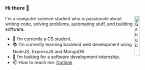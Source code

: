 ### Hi there 👋

<img width="18%" align="right" alt="Github" src="https://sfile.chatglm.cn/chatglm4/7bbff2eb-de7f-4ba7-865a-ca11300b6f7e.gif" />

I'm a computer science student who is passionate about writing code, solving problems, automating stuff, and building software.

- 🔭 I’m currently a CS student.
- 📚 I’m currently learning  backend web development using NodeJS, ExpressJS and MongoDB.
- 👯 I’m looking for a software development internship.
- 📫 How to reach me: [Outlook](mailto:voixnya@outlook.com)
